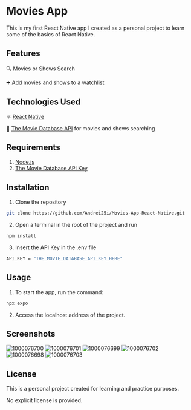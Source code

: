 # Movies App
This is my first React Native app I created as a personal project to learn some of the basics of React Native.

## Features

🔍 Movies or Shows Search

➕ Add movies and shows to a watchlist

## Technologies Used
⚛️ [React Native](https://reactnative.dev/) 

🎥 [The Movie Database API](https://developer.themoviedb.org/docs/getting-started) for movies and shows searching  

## Requirements
1. [Node.js](https://nodejs.org/en)
2. [The Movie Database API Key](https://developer.themoviedb.org/docs/getting-started)

## Installation
1. Clone the repository

```bash
git clone https://github.com/Andrei25i/Movies-App-React-Native.git
```

2. Open a terminal in the root of the project and run
```bash
npm install
```

3. Insert the API Key in the .env file
```bash
API_KEY = "THE_MOVIE_DATABASE_API_KEY_HERE"
```

## Usage
1. To start the app, run the command:
```bash
npx expo
```
2. Access the localhost address of the project.


## Screenshots
![1000076700](https://github.com/user-attachments/assets/8b0b61ee-f1da-4d8e-aace-42958942b0e5)
![1000076701](https://github.com/user-attachments/assets/164da899-d519-43f6-a0f6-923c75e3567a)
![1000076699](https://github.com/user-attachments/assets/d38b580f-8501-4290-babb-2bc7ad50b1b4)
![1000076702](https://github.com/user-attachments/assets/5b2470c1-b211-4d05-a623-9f575e2fc1be)
![1000076698](https://github.com/user-attachments/assets/29dd7741-bd59-48bd-964f-62fa76bd933e)
![1000076703](https://github.com/user-attachments/assets/d4b70882-955c-46e3-901e-79e174ef1196)


## License
This is a personal project created for learning and practice purposes. 

No explicit license is provided.

